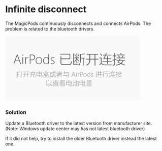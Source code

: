 # Infinite disconnect

The MagicPods continuously disconnects and connects AirPods. The problem is related to the bluetooth drivers.

![](media/InfiniteSearch.gif)

### Solution

Update a Bluetooth driver to the latest version from manufacturer site. (Note: Windows update center may has not latest bluetooth driver)

If it did not help, try to install the older Bluetooth driver instead the latest one.